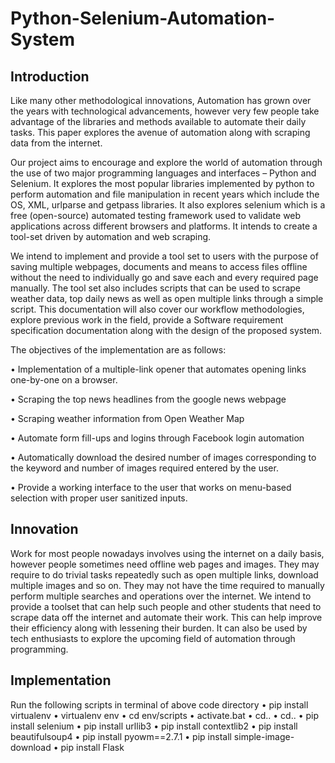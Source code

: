 # Python-Selenium-Automation-System

## Introduction

Like many other methodological innovations, Automation has grown over the years with technological advancements, however very few people take advantage of the libraries and methods available to automate their daily tasks. This paper explores the avenue of automation along with scraping data from the internet. 

Our project aims to encourage and explore the world of automation through the use of two major programming languages and interfaces – Python and Selenium. It explores the most popular libraries implemented by python to perform automation and file manipulation in recent years which include the OS, XML, urlparse and getpass libraries. It also explores selenium which is a free (open-source) automated testing framework used to validate web applications across different browsers and platforms. It intends to create a tool-set driven by automation and web scraping. 

We intend to implement and provide a tool set to users with the purpose of saving multiple webpages, documents and means to access files offline without the need to individually go and save each and every required page manually. The tool set also includes scripts that can be used to scrape weather data, top daily news as well as open multiple links through a simple script. This documentation will also cover our workflow methodologies, explore previous work in the field, provide a Software requirement specification documentation along with the design of the proposed system.

The objectives of the implementation are as follows: 

•	Implementation of a multiple-link opener that automates opening links one-by-one on a browser.

•	Scraping the top news headlines from the google news webpage 

•	Scraping weather information from Open Weather Map 

•	Automate form fill-ups and logins through Facebook login automation 

•	Automatically download the desired number of images corresponding to the keyword and number of images required entered by the user. 

•	Provide a working interface to the user that works on menu-based selection with proper user sanitized inputs.

## Innovation

Work for most people nowadays involves using the internet on a daily basis, however people sometimes need offline web pages and images. They may require to do trivial tasks repeatedly such as open multiple links, download multiple images and so on. They may not have the time required to manually perform multiple searches and operations over the internet. We intend to provide a toolset that can help such people and other students that need to scrape data off the internet and automate their work. This can help improve their efficiency along with lessening their burden. It can also be used by tech enthusiasts to explore the upcoming field of automation through programming.

## Implementation
Run the following scripts in terminal of above code directory
•	pip install virtualenv
•	virtualenv env
•	cd env/scripts
•	activate.bat
•	cd..
•	cd..
•	pip install selenium
•	pip install urllib3
•	pip install contextlib2
•	pip install beautifulsoup4
•	pip install pyowm==2.7.1
•	pip install simple-image-download
•	pip install Flask


